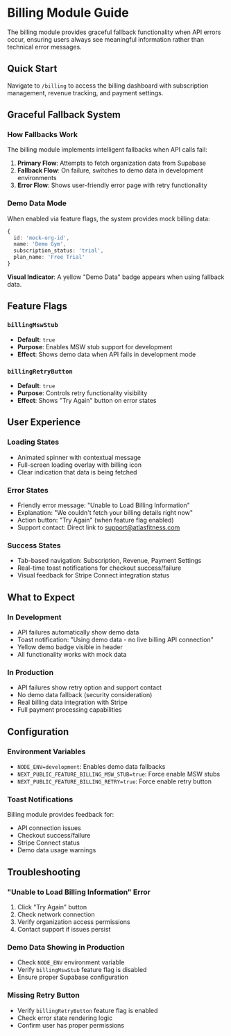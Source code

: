 # Billing Module Guide

The billing module provides graceful fallback functionality when API errors occur, ensuring users always see meaningful information rather than technical error messages.

## Quick Start

Navigate to `/billing` to access the billing dashboard with subscription management, revenue tracking, and payment settings.

## Graceful Fallback System

### How Fallbacks Work

The billing module implements intelligent fallbacks when API calls fail:

1. **Primary Flow**: Attempts to fetch organization data from Supabase
2. **Fallback Flow**: On failure, switches to demo data in development environments
3. **Error Flow**: Shows user-friendly error page with retry functionality

### Demo Data Mode

When enabled via feature flags, the system provides mock billing data:

```typescript
{
  id: 'mock-org-id',
  name: 'Demo Gym',
  subscription_status: 'trial',
  plan_name: 'Free Trial'
}
```

**Visual Indicator**: A yellow "Demo Data" badge appears when using fallback data.

## Feature Flags

### `billingMswStub` 
- **Default**: `true` 
- **Purpose**: Enables MSW stub support for development
- **Effect**: Shows demo data when API fails in development mode

### `billingRetryButton`
- **Default**: `true`
- **Purpose**: Controls retry functionality visibility
- **Effect**: Shows "Try Again" button on error states

## User Experience

### Loading States
- Animated spinner with contextual message
- Full-screen loading overlay with billing icon
- Clear indication that data is being fetched

### Error States
- Friendly error message: "Unable to Load Billing Information"
- Explanation: "We couldn't fetch your billing details right now"
- Action button: "Try Again" (when feature flag enabled)
- Support contact: Direct link to support@atlasfitness.com

### Success States
- Tab-based navigation: Subscription, Revenue, Payment Settings
- Real-time toast notifications for checkout success/failure
- Visual feedback for Stripe Connect integration status

## What to Expect

### In Development
- API failures automatically show demo data
- Toast notification: "Using demo data - no live billing API connection"
- Yellow demo badge visible in header
- All functionality works with mock data

### In Production
- API failures show retry option and support contact
- No demo data fallback (security consideration)
- Real billing data integration with Stripe
- Full payment processing capabilities

## Configuration

### Environment Variables
- `NODE_ENV=development`: Enables demo data fallbacks
- `NEXT_PUBLIC_FEATURE_BILLING_MSW_STUB=true`: Force enable MSW stubs
- `NEXT_PUBLIC_FEATURE_BILLING_RETRY=true`: Force enable retry button

### Toast Notifications
Billing module provides feedback for:
- API connection issues
- Checkout success/failure
- Stripe Connect status
- Demo data usage warnings

## Troubleshooting

### "Unable to Load Billing Information" Error
1. Click "Try Again" button
2. Check network connection
3. Verify organization access permissions
4. Contact support if issues persist

### Demo Data Showing in Production
- Check `NODE_ENV` environment variable
- Verify `billingMswStub` feature flag is disabled
- Ensure proper Supabase configuration

### Missing Retry Button
- Verify `billingRetryButton` feature flag is enabled
- Check error state rendering logic
- Confirm user has proper permissions